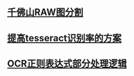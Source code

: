 ## [千佛山RAW图分割](千佛山RAW图分割.md)
## [提高tesseract识别率的方案](提高tesseract识别率的方案.md)
## [OCR正则表达式部分处理逻辑](OCR正则表达式部分处理逻辑.md)